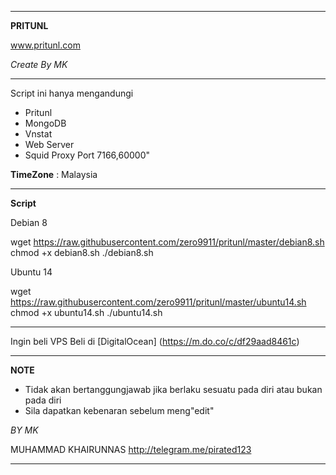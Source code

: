 ______________________________________________
**PRITUNL** 

www.pritunl.com

_Create By MK_
_______________________________________________
Script ini hanya mengandungi
- Pritunl
- MongoDB
- Vnstat
- Web Server
- Squid Proxy Port 7166,60000"

**TimeZone**   :  Malaysia

_________________________________________________
**Script**

Debian 8

wget https://raw.githubusercontent.com/zero9911/pritunl/master/debian8.sh
chmod +x debian8.sh
./debian8.sh

Ubuntu 14

wget https://raw.githubusercontent.com/zero9911/pritunl/master/ubuntu14.sh
chmod +x ubuntu14.sh
./ubuntu14.sh

__________________________________________________

Ingin beli VPS
Beli di [DigitalOcean] (https://m.do.co/c/df29aad8461c)

__________________________________________________
**NOTE**

 - Tidak akan bertanggungjawab jika berlaku sesuatu pada diri atau bukan pada diri
 - Sila dapatkan kebenaran sebelum meng"edit"
 
 _BY MK_
 
 MUHAMMAD KHAIRUNNAS 
http://telegram.me/pirated123
___________________________________________________
